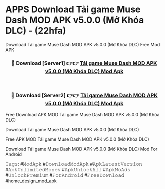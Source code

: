 # APPS Download Tải game Muse Dash MOD APK v5.0.0 (Mở Khóa DLC) - (22hfa)
Download Tải game Muse Dash MOD APK v5.0.0 (Mở Khóa DLC) Free Mod APK

<div align="center">
<h3>🔴 Download [Server1] 👉👉 <a href="https://apk-comot.site?title=Tải_game_Muse_Dash_MOD_APK_v5.0.0_(Mở_Khóa_DLC)">Tải game Muse Dash MOD APK v5.0.0 (Mở Khóa DLC) Mod Apk</a></h3><br>

<h3>🔴 Download [Server2] 👉👉 <a href="https://apk-comot.site?title=Tải_game_Muse_Dash_MOD_APK_v5.0.0_(Mở_Khóa_DLC)">Tải game Muse Dash MOD APK v5.0.0 (Mở Khóa DLC) Mod Apk</a></h3>
</div>


Free Download APK MOD Tải game Muse Dash MOD APK v5.0.0 (Mở Khóa DLC)

Download Tải game Muse Dash MOD APK v5.0.0 (Mở Khóa DLC) 

Free APK MOD Tải game Muse Dash MOD APK v5.0.0 (Mở Khóa DLC) 

Download Tải game Muse Dash MOD APK v5.0.0 (Mở Khóa DLC) Mod For Android

𝚃𝚊𝚐𝚜: #𝙼𝚘𝚍𝙰𝚙𝚔 #𝙳𝚘𝚠𝚗𝚕𝚘𝚊𝚍𝙼𝚘𝚍𝙰𝚙𝚔 #𝙰𝚙𝚔𝙻𝚊𝚝𝚎𝚜𝚝𝚅𝚎𝚛𝚜𝚒𝚘𝚗 #𝙰𝚙𝚔𝚄𝚗𝚕𝚒𝚖𝚒𝚝𝚎𝚍𝙼𝚘𝚗𝚎𝚢 #𝙰𝚙𝚔𝚄𝚗𝚕𝚘𝚌𝚔𝙰𝚕𝚕 #𝙰𝚙𝚔𝙽𝚘𝙰𝚍𝚜 #𝚄𝚗𝚕𝚘𝚌𝚔𝙿𝚛𝚎𝚖𝚒𝚞𝚖 #𝙵𝚘𝚛𝙰𝚗𝚍𝚛𝚘𝚒𝚍 #𝙵𝚛𝚎𝚎𝙳𝚘𝚠𝚗𝚕𝚘𝚊𝚍 #home_design_mod_apk